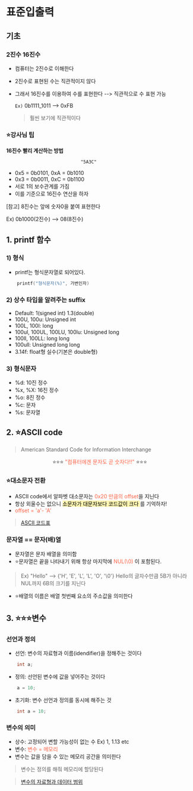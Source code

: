 # 표준입출력

## **기초**

### **2진수 16진수**

- 컴퓨터는 2진수로 이해한다
- 2진수로 표현된 수는 직관적이지 않다
- 그래서 16진수를 이용하여 수를 표현한다 --> 직관적으로 수 표현 가능
    
    ``Ex)`` 0b1111_1011 --> 0xFB 
    > 훨씬 보기에 직관적이다

### ⭐강사님 팁
**16진수 빨리 계산하는 방법**

                                "5A3C"
- 0x5 = 0b0101, 0xA = 0b1010
- 0x3 = 0b0011, 0xC = 0b1100
- 서로 1의 보수관계를 가짐
- 이를 기준으로 16진수 연산을 하자

[참고] 8진수는 앞에 숫자0을 붙여 표현한다

Ex) 0b1000(2진수) --> 08(8진수)
## 1. printf 함수

### 1) 형식
- printf는 형식문자열로 되어있다.

```c
    printf("형식문자(%)", 가변인자)
```

### 2) 상수 타입을 알려주는 suffix

- Default: 1(signed int)        1.3(double)
- 100U, 100u: Unsigned int
- 100L, 100l: long
- 100ul, 100UL, 100LU, 100lu: Unsigned long
- 100ll, 100LL: long long
- 100ull: Unsigned long long
- 3.14f: float형 실수(기본은 double형)

### 3) 형식문자

- %d: 10진 정수
- %x, %X: 16진 정수
- %o: 8진 정수
- %c: 문자
- %s: 문자열

## 2. ⭐ASCII code
> American Standard Code for Information Interchange

<div align="center">
  ⭐⭐⭐<span style="color:tomato"> "컴퓨터에겐 문자도 곧 숫자다!!" </span>⭐⭐⭐
</div>

### ⭐대소문자 전환

- ASCII code에서 알파벳 대소문자는 <span style="color:tomato">0x20 만큼의 offset</span>을 지닌다
- 항상 외울수는 없으니 <span style="background-color:#fff5b1; color:black;"> 소문자가 대문자보다 코드값이 크다 </span>를 기억하자!
- <span style="color:tomato">offset = 'a'- 'A'</span>

>[ASCII 코드표](https://dojang.io/mod/page/view.php?id=740)

### 문자열 == 문자(배)열

- 문자열은 문자 배열을 의미함
- ⭐문자열은 끝을 나타내기 위해 항상 마지막에 <span style = "color: tomato">NUL(\0) </span>이 포함된다. 

> Ex) "Hello" --> {'H', 'E', 'L', 'L', 'O', '\0'}
> Hello의 글자수만큼 5B가 아니라 NUL까지 6B의 크기를 지닌다
- ⭐배열의 이름은 배열 첫번째 요소의 주소값을 의미한다

## 3. ⭐⭐⭐변수

### 선언과 정의

- 선언: 변수의 자료형과 이름(idendifier)을 정해주는 것이다
```c
    int a;
```
- 정의: 선언된 변수에 값을 넣어주는 것이다
```c
    a = 10;
```
- 초기화: 변수 선언과 정의를 동시에 해주는 것
```C
    int a = 10;
```

### 변수의 의미

- 상수: 고정되어 변할 가능성이 없는 수 Ex) 1, 1.13 etc
- 변수: <span style = "color:tomato">변수 = 메모리</span>
- 변수는 값을 담을 수 있는 메모리 공간을 의미한다
> 변수는 정의를 해줘 메모리에 할당된다

>[변수의 자료형과 데이터 범위](https://ittrue.tistory.com/51)
